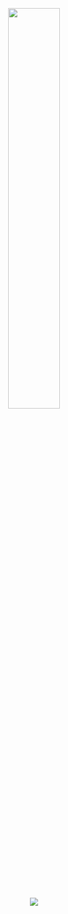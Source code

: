 <p align="center" width="100%">
    <img width="45%" src="https://github.com/bjuonday/bjuonday/assets/113231787/8cb2f705-8183-4602-a8db-70cd1f500111"><br>
    <img src="https://github.com/bjuonday/bjuonday/assets/113231787/6577c4c2-862a-479c-afa3-8b441fce1eaa">

<br>
</p>

